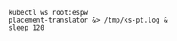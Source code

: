 <!--placement-translator-process-start-without-cd-kubestellar-start-->
```shell
kubectl ws root:espw
placement-translator &> /tmp/ks-pt.log &
sleep 120
```
<!--placement-translator-process-start-without-cd-kubestellar-end-->
